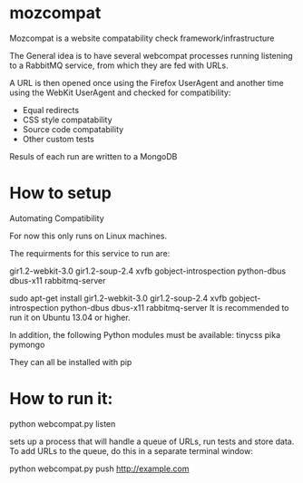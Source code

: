 mozcompat
=========

Mozcompat is a website compatability check framework/infrastructure

The General idea is to have several webcompat processes running listening to
a RabbitMQ service, from which they are fed with URLs.

A URL is then opened once using the Firefox UserAgent and another time using the
WebKit UserAgent and checked for compatibility:
- Equal redirects
- CSS style compatability
- Source code compatability
- Other custom tests

Resuls of each run are written to a MongoDB


How to setup
============
Automating Compatibility

For now this only runs on Linux machines.

The requirments for this service to run are:

gir1.2-webkit-3.0
gir1.2-soup-2.4
xvfb
gobject-introspection
python-dbus
dbus-x11
rabbitmq-server


sudo apt-get install gir1.2-webkit-3.0 gir1.2-soup-2.4 xvfb gobject-introspection python-dbus dbus-x11 rabbitmq-server
It is recommended to run it on Ubuntu 13.04 or higher.

In addition, the following Python modules must be available:
tinycss
pika
pymongo

They can all be installed with pip


How to run it:
==============

python webcompat.py listen

sets up a process that will handle a queue of URLs, run tests and store data.
To add URLs to the queue, do this in a separate terminal window:

python webcompat.py push http://example.com
